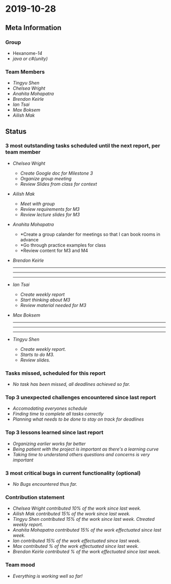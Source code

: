 # 2019-10-28

## Meta Information

### Group

 * Hexanome-*14*
 * *java or c#(unity)*

### Team Members

 * *Tingyu Shen*
 * *Chelsea Wright*
 * *Anahita Mohapatra*
 * *Brendon Keirle*
 * *Ian Tsai*
 * *Max Boksem*
 * *Ailish Mak*

## Status

### 3 most outstanding tasks scheduled until the next report, per team member

 * *Chelsea Wright*
   * *Create Google doc for Milestone 3*
   * *Organize group meeting*
   * *Review Slides from class for context*
   
   
 * *Ailish Mak*
   * *Meet with group*
   * *Review requirements for M3*
   * *Review lecture slides for M3*
 
 
 * *Anahita Mohapatra*
   * *Create a group calander for meetings so that I can book rooms in advance
   * *Go through practice examples for class
   * *Review content for M3 and M4
 
 * *Brendon Keirle*
   * **
   * **
   * **
 
 
 * *Ian Tsai*
   * *Create weekly report*
   * *Start thinking about M3*
   * *Review material needed for M3*


 * *Max Boksem*
   * **
   * **
   * **
 
 
 * *Tingyu Shen*
   * *Create weekly report.*
   * *Starts to do M3.*
   * *Review slides.*



### Tasks missed, scheduled for this report

 * *No task has been missed, all deadlines achieved so far.*

### Top 3 unexpected challenges encountered since last report

 * *Accomodating everyones schedule*
 * *Finding time to complete all tasks correctly*
 * *Planning what needs to be done to stay on track for deadlines*
 

### Top 3 lessons learned since last report

   * *Organizing earlier works far better*
   * *Being patient with the project is important as there's a learning curve*
   * *Taking time to understand others questions and concerns is very important*

### 3 most critical bugs in current functionality (optional)

 * *No Bugs encountered thus far.*

### Contribution statement

 * *Chelsea Wright contributed 10% of the work since last week.*
 * *Ailish Mak contributed 15% of the work since last week.*
 * *Tingyu Shen contributed 15% of the work since last week. Ctreated weekly report.*
 * *Anahita Mohapatra contributed 15% of the work effectuated since last week.*
 * *Ian contributed 15% of the work effectuated since last week.*
 * *Max contributed % of the work effectuated since last week.*
 * *Brendon Keirle contributed % of the work effectuated since last week.*

### Team mood

 * *Everything is working well so far!*
